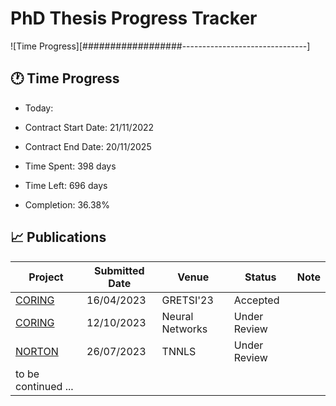 # PhD Thesis Progress Tracker

![Time Progress][##################-------------------------------]

## 🕐 Time Progress

- Today:
- Contract Start Date: 21/11/2022
- Contract End Date: 20/11/2025

- Time Spent: 398 days
- Time Left: 696 days
- Completion: 36.38%

## 📈 Publications

| Project                                             | Submitted Date | Venue           | Status         | Note   |
|-----------------------------------------------------|----------------|-----------------|----------------|--------|
| [CORING](https://github.com/pvtien96/CORING_GRETSI) | 16/04/2023     | GRETSI'23       | Accepted       |        |
| [CORING](https://github.com/pvtien96/CORING)        | 12/10/2023     | Neural Networks | Under Review   |        |
| [NORTON](https://github.com/pvtien96/NORTON)        | 26/07/2023     | TNNLS           | Under Review   |        |
| to be continued ...                                 |                |                 |                |        |
